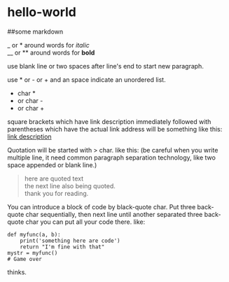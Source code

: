 # hello-world

##some markdown 

_ or * around words for *italic*  
__ or ** around words for __bold__  

use blank line or two spaces after line's end to start
new paragraph.

use * or - or + and an space indicate an unordered list.
* char *
* or char -
* or char +

square brackets which have link description immediately followed with
parentheses which have the actual link address will be something like
this: [link description](https://github.com/uezy3/)

Quotation will be started with > char. like this: (be careful
when you write multiple line, it need common paragraph separation 
technology, like two space appended or blank line.)
> here are quoted text  
> the next line also being quoted.  
> thank you for reading.  

You can introduce a block of code by black-quote char.
Put three back-quote char sequentially, then next line until
another separated three back-quote char you can put all your 
code there. like:
```
def myfunc(a, b):
    print('something here are code')
    return "I'm fine with that"
mystr = myfunc()
# Game over
```

thinks.
